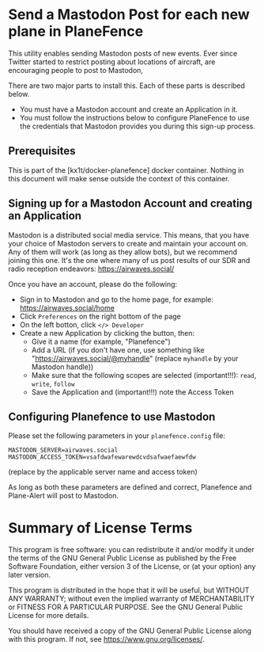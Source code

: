 # Send a Mastodon Post for each new plane in PlaneFence
This utility enables sending Mastodon posts of new events. Ever since Twitter started to restrict posting about locations of aircraft, are encouraging people to post to Mastodon,

There are two major parts to install this. Each of these parts is described below.

- You must have a Mastodon account and create an Application in it.
- You must follow the instructions below to configure PlaneFence to use the credentials that Mastodon provides you during this sign-up process.

## Prerequisites
This is part of the [kx1t/docker-planefence] docker container. Nothing in this document will make sense outside the context of this container.

## Signing up for a Mastodon Account and creating an Application

Mastodon is a distributed social media service. This means, that you have your choice of Mastodon servers to create and maintain your account on. Any of them will work (as long as they allow bots), but we recommend joining this one. It's the one where many of us post results of our SDR and radio reception endeavors: https://airwaves.social/

Once you have an account, please do the following:

- Sign in to Mastodon and go to the home page, for example: https://airwaves.social/home
- Click `Preferences` on the right bottom of the page
- On the left botton, click `</> Developer`
- Create a new Application by clicking the button, then:
  - Give it a name (for example, "Planefence")
  - Add a URL (if you don't have one, use something like "https://airwaves.social/@myhandle" (replace `myhandle` by your Mastodon handle))
  - Make sure that the following scopes are selected (important!!!): `read`, `write`, `follow`
  - Save the Application and (important!!!) note the Access Token

## Configuring Planefence to use Mastodon

Please set the following parameters in your `planefence.config` file:

```
MASTODON_SERVER=airwaves.social
MASTODON_ACCESS_TOKEN=vsafdwafewarewdcvdsafwaefaewfdw
```
(replace by the applicable server name and access token)

As long as both these parameters are defined and correct, Planefence and Plane-Alert will post to Mastodon.

# Summary of License Terms
This program is free software: you can redistribute it and/or modify
it under the terms of the GNU General Public License as published by
the Free Software Foundation, either version 3 of the License, or
(at your option) any later version.

This program is distributed in the hope that it will be useful,
but WITHOUT ANY WARRANTY; without even the implied warranty of
MERCHANTABILITY or FITNESS FOR A PARTICULAR PURPOSE.  See the
GNU General Public License for more details.

You should have received a copy of the GNU General Public License
along with this program.  If not, see <https://www.gnu.org/licenses/>.
